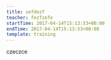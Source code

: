 ```yaml
---
title: zefdezf
teacher: fezfzefe
startTime: 2017-04-14T15:13:53+00:00
endTime: 2017-04-14T15:13:53+00:00
template: training
---
```


czeczce